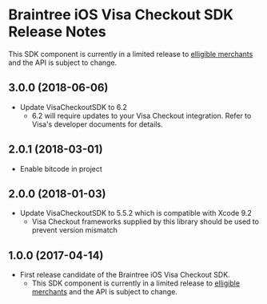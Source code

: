 # Braintree iOS Visa Checkout SDK Release Notes

This SDK component is currently in a limited release to [elligible merchants](https://articles.braintreepayments.com/guides/payment-methods/visa-checkout#limited-release-eligibility) and the API is subject to change.

## 3.0.0 (2018-06-06)

* Update VisaCheckoutSDK to 6.2
  * 6.2 will require updates to your Visa Checkout integration. Refer to Visa's developer documents for details.

## 2.0.1 (2018-03-01)

* Enable bitcode in project

## 2.0.0 (2018-01-03)

* Update VisaCheckoutSDK to 5.5.2 which is compatible with Xcode 9.2
  * Visa Checkout frameworks supplied by this library should be used to prevent version mismatch

## 1.0.0 (2017-04-14)

* First release candidate of the Braintree iOS Visa Checkout SDK.
  * This SDK component is currently in a limited release to [elligible merchants](https://articles.braintreepayments.com/guides/payment-methods/visa-checkout#limited-release-eligibility) and the API is subject to change.
